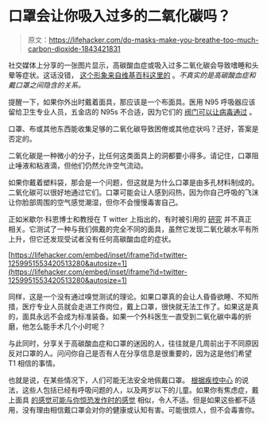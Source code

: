 # 口罩会让你吸入过多的二氧化碳吗？

> 原文：<https://lifehacker.com/do-masks-make-you-breathe-too-much-carbon-dioxide-1843421831>

社交媒体上分享的一张图片显示，高碳酸血症或吸入过多二氧化碳会导致嗜睡和头晕等症状。这话没错， [这个形象来自维基百科这里的](https://commons.wikimedia.org/wiki/File:Main_symptoms_of_carbon_dioxide_toxicity.png) 。*不真实的是高碳酸血症和戴口罩之间隐含的关系。*



提醒一下，如果你外出时戴着面具，那应该是一个布面具。医用 N95 呼吸器应该留给卫生专业人员，五金店的 N95s 不合适，因为它们的 [阀门可以让病毒通过](https://vitals.lifehacker.com/if-your-mask-has-a-valve-its-half-useless-1843182019) 。

口罩、布或其他东西能收集足够的二氧化碳导致困倦或其他症状吗？还好，答案是否定的。

二氧化碳是一种微小的分子，比任何这类面具上的洞都要小得多。请记住，口罩阻止唾液和粘液滴，但他们仍然允许空气流动。

如果你戴着塑料袋，那会是一个问题，但这就是为什么口罩是由多孔材料制成的。二氧化碳可以很好地通过它们。口罩可能会让人感到闷热，因为你自己呼吸的飞沫让你脸部周围的空气感觉潮湿，但你不会慢慢毒害自己。

正如米歇尔·科恩博士和教授在 T witter 上指出的，有时被引用的 [研究](https://onlinelibrary.wiley.com/doi/full/10.1111/j.1365-2044.2006.04767.x) 并不真正相关。它测试了一种与我们佩戴的完全不同的面具，虽然它发现二氧化碳水平有所上升，但它还发现受试者没有任何高碳酸血症的症状。

 [https://lifehacker.com/embed/inset/iframe?id=twitter-1259951553420513280&autosize=1](https://lifehacker.com/embed/inset/iframe?id=twitter-1259951553420513280&autosize=1) 

同样，这是一个没有通过嗅觉测试的理论。如果口罩真的会让人昏昏欲睡、不知所措，医疗专业人员就会走进工作岗位，戴上口罩，很快就无法工作了。如果这是真的，面具永远不会成为标准装备。如果一个外科医生一直受到二氧化碳中毒的折磨，他怎么能手术几个小时呢？

与此同时，分享关于高碳酸血症和口罩的迷因的人，往往就是几周前出于不同原因反对口罩的人。问问你自己是否有人在分享信息是很重要的，因为这是他们希望 T1 相信的事情。

也就是说，在某些情况下，人们可能无法安全地佩戴口罩。 [根据疾控中心](https://www.cdc.gov/coronavirus/2019-ncov/prevent-getting-sick/diy-cloth-face-coverings.html) 的说法，这些人包括已经有呼吸问题的人，以及两岁以下的儿童。如果你有焦虑症，戴上面具 [的感觉可能与你惊恐发作时的感觉](https://lifehacker.com/is-it-a-panic-attack-or-covid-19-1842508376) 相似，令人不适。但是如果这些都不适用，没有理由相信戴口罩会对你的健康或认知有害。可能很烦人，但不会毒害你。